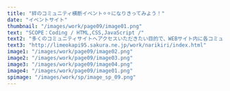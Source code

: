 ```yaml
---
title: "絆のコミュニティ横断イベント⚪︎⚪︎になりきってみよう！"
date: "イベントサイト"
thumbnail: "/images/work/page09/image01.png"
text: "SCOPE：Coding / HTML,CSS,JavaScript /"
text2: "多くのコミュニティサイトへアクセスいただきたい目的で、WEBサイト内に各コミュニティサイトへ繋がるボタンをランダムで配置しております。また、ページ下の「なりきりBOX」は、ランダムでおすすめのコミュニティを抽出しております。"
text3: "http://limeokapi95.sakura.ne.jp/work/narikiri/index.html"
image1: "/images/work/page09/image02.png"
image2: "/images/work/page09/image03.png"
image3: "/images/work/page09/image04.png"
image4: "/images/work/page09/image01.png"
spimage: "/images/work/sp/image_sp_09.png"
---
```

